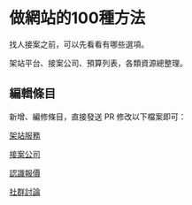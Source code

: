 # 做網站的100種方法

找人接案之前，可以先看看有哪些選項。

架站平台、接案公司、預算列表，各類資源總整理。

## 編輯條目

新增、編修條目，直接發送 PR 修改以下檔案即可：

[架站服務](/storage/app/latest/services.csv)

[接案公司](/storage/app/latest/profiles.csv)

[認識報價](/storage/app/latest/features.csv)

[社群討論](/storage/app/latest/community.csv)
